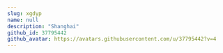 ```yaml
---
slug: xgdyp
name: null
description: "Shanghai"
github_id: 37795442
github_avatar: https://avatars.githubusercontent.com/u/37795442?v=4
---
```


